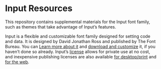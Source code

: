 Input Resources
===============

This repository contains supplemental materials for the Input font family, such as themes that take advantage of Input’s features.

Input is a flexible and customizable font family designed for setting code and data. It is designed by David Jonathan Ross and published by The Font Bureau. You can [Learn more about it](http://input.fontbureau.com/info) and [download and customize](http://input.fontbureau.com/download) it, if you haven’t done so already. Input’s [license](http://input.fontbureau.com/license) allows for private use at no cost, and inexpensive publishing licenses are also available [for desktop/print](http://www.fontbureau.com/fonts/input) and [for the web](http://webtype.com/font/input-family). 